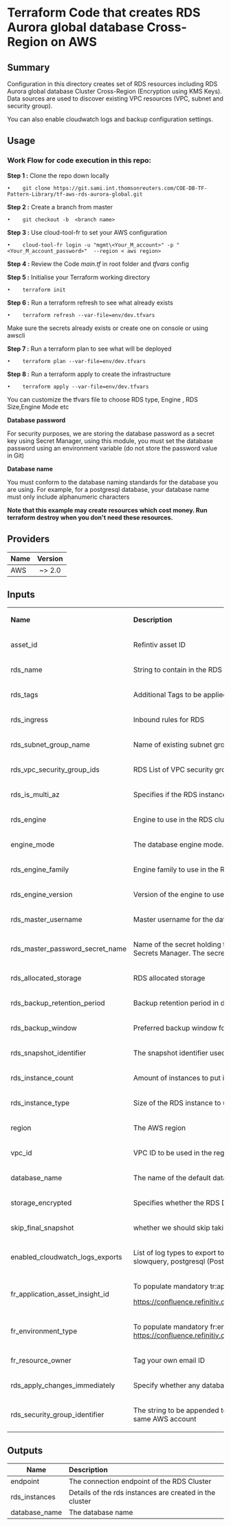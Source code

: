 # **Terraform Code that creates RDS Aurora global database Cross-Region on AWS**


## **Summary**

Configuration in this directory creates set of RDS resources including RDS Aurora global database Cluster Cross-Region (Encryption using KMS Keys).
Data sources are used to discover existing VPC resources (VPC, subnet and security group).

You can also enable cloudwatch logs and backup configuration settings.

## **Usage**

### **Work Flow for code execution in this repo:**

**Step 1 :** Clone the repo down locally 

```•	git clone https://git.sami.int.thomsonreuters.com/COE-DB-TF-Pattern-Library/tf-aws-rds-aurora-global.git```

**Step 2 :**  Create a branch from master

```•	git checkout -b  <branch name>```

**Step 3 :**  Use cloud-tool-fr to set your AWS configuration
 
```•	cloud-tool-fr login -u "mgmt\<Your_M_account>" -p "<Your_M_account_password>"  --region < aws region>```

**Step 4 :**  Review the Code *main.tf* in root folder and *tfvars* config


**Step 5 :**  Initialise your Terraform working directory

```•	terraform init``` 

**Step 6 :**  Run a terraform refresh to see what already exists

```•	terraform refresh --var-file=env/dev.tfvars```

Make sure the secrets already exists or create one on console or using awscli

**Step 7 :**  Run a terraform  plan to see what will be deployed

```•	terraform plan --var-file=env/dev.tfvars```

**Step 8 :**  Run a terraform apply to create the infrastructure

```•	terraform apply --var-file=env/dev.tfvars```


You can customize the tfvars file to choose RDS type, Engine , RDS Size,Engine Mode etc 

**Database password**

For security purposes, we are storing the database password as a secret key using Secret Manager,  using this module, you must set the database password using an environment variable (do not store the password value in Git)

**Database name**

You must conform to the database naming standards for the database you are using. For example, for a postgresql database, your database name must only include alphanumeric characters

**Note that this example may create resources which cost money. Run terraform destroy when you don't need these resources.**

## **Providers**

|Name|	Version|
|----|:--------:|
|AWS|	~> 2.0|


## **Inputs**


<table>
<tbody>
<tr>
<td >
<p><strong>Name</strong></p>
</td>
<td >
<p><strong>Description</strong></p>
</td>
</tr>
<tr>
<td >
<p>asset_id</p>
</td>
<td >
<p>Refintiv asset ID</p>
</td>
</tr>
<tr>
<td >
<p>rds_name</p>
</td>
<td >
<p>String to contain in the RDS name</p>
</td>
</tr>
<tr>
<td >
<p>rds_tags</p>
</td>
<td >
<p>Additional Tags to be applied to the RDS instance</p>
</td>
</tr>
<tr>
<td >
<p>rds_ingress</p>
</td>
<td >
<p>Inbound rules for RDS</p>
</td>
</tr>
<tr>
<td >
<p>rds_subnet_group_name</p>
</td>
<td >
<p>Name of existing subnet group to use</p>
</td>
</tr>
<tr>
<td >
<p>rds_vpc_security_group_ids</p>
</td>
<td >
<p>RDS List of VPC security groups to associate</p>
</td>
</tr>
<tr>
<td >
<p>rds_is_multi_az</p>
</td>
<td >
<p>Specifies if the RDS instance is multi-AZ</p>
</td>
</tr>
<tr>
<td >
<p>rds_engine</p>
</td>
<td >
<p>Engine to use in the RDS cluster</p>
</td>
</tr>
<tr>
<tr>
<td >
<p>engine_mode</p>
</td>
<td >
<p>The database engine mode. Valid values: global, parallelquery, provisioned, serverless.</p>
</td>
</tr>
<tr>
<td >
<p>rds_engine_family</p>
</td>
<td >
<p>Engine family to use in the RDS cluster</p>
</td>
</tr>
<tr>
<td >
<p>rds_engine_version</p>
</td>
<td >
<p>Version of the engine to use in the RDS cluster</p>
</td>
</tr>
<tr>
<td >
<p>rds_master_username</p>
</td>
<td >
<p>Master username for the database</p>
</td>
</tr>
<tr>
<td >
<p>rds_master_password_secret_name</p>
</td>
<td >
<p>Name of the secret holding the rds master password. This secret must be set manually in the AWS console using AWS Secrets Manager. The secret name must start with the asset ID</p>
</td>
</tr>
<tr>
<td >
<p>rds_allocated_storage</p>
</td>
<td >
<p>RDS allocated storage</p>
</td>
</tr>
<tr>
<td >
<p>rds_backup_retention_period</p>
</td>
<td >
<p>Backup retention period in days</p>
</td>
</tr>
<tr>
<td >
<p>rds_backup_window</p>
</td>
<td >
<p>Preferred backup window for automated backups</p>
</td>
</tr>
<tr>
<td >
<p>rds_snapshot_identifier</p>
</td>
<td >
<p>The snapshot identifier used when restoring from backup. Default is null. Only set this value if restoring from backup</p>
</td>
</tr>
<tr>
<td >
<p>rds_instance_count</p>
</td>
<td >
<p>Amount of instances to put into the RDS cluster</p>
</td>
</tr>
<tr>
<td >
<p>rds_instance_type</p>
</td>
<td >
<p>Size of the RDS instance to use</p>
</td>
</tr>
<tr>
<td >
<p>region</p>
</td>
<td >
<p>The AWS region</p>
</td>
</tr>
<tr>
<td >
<p>vpc_id</p>
</td>
<td >
<p>VPC ID to be used in the region</p>
</td>
</tr>
<tr>
<td >
<p>database_name</p>
</td>
<td >
<p>The name of the default database that will be created</p>
</td>
</tr>
<tr>
<td >
<p>storage_encrypted</p>
</td>
<td >
<p>Specifies whether the RDS DB cluster is encrypted. The default is set to true to comply with Refinitiv standards</p>
</td>
</tr>
<tr>
<td >
<p>skip_final_snapshot</p>
</td>
<td >
<p>whether we should skip taking a snapshot of db before destroying it</p>
</td>
</tr>
<tr>
<td >
<p>enabled_cloudwatch_logs_exports</p>
</td>
<td >
<p>List of log types to export to cloudwatch. If omitted. The following log types are supported: audit, error, general, slowquery, postgresql (PostgreSQL)</p>
</td>
</tr>
<tr>
<td >
<p>fr_application_asset_insight_id</p>
</td>
<td >
<p>To populate mandatory tr:application-asset-insight-id tag. See</p>
<p><a href="https://confluence.refinitiv.com/display/PCP/Standard%3A+Cloud+Service+Provider+Naming+and+Tagging+Standards">https://confluence.refinitiv.com/display/PCP/Standard%3A+Cloud+Service+Provider+Naming+and+Tagging+Standards</a></p>
</td>
</tr>
<tr>
<td >
<p>fr_environment_type</p>
</td>
<td >
<p>To populate mandatory fr:environment-type tag. See <a href="https://confluence.refinitiv.com/display/PCP/Standard%3A+Cloud+Service+Provider+Naming+and+Tagging+Standards">https://confluence.refinitiv.com/display/PCP/Standard%3A+Cloud+Service+Provider+Naming+and+Tagging+Standards</a></p>
</td>
</tr>
<tr>
<td >
<p>fr_resource_owner</p>
</td>
<td >
<p>Tag your own email ID</p>
</td>
</tr>
<tr>
<td >
<p>rds_apply_changes_immediately</p>
</td>
<td >
<p>Specify whether any database modifications are applied immediately, or during the next maintenance window.</p>
</td>
</tr>
<tr>
<td >
<p>rds_security_group_identifier</p>
</td>
<td >
<p>The string to be appended to the name of the security group. This allows for multiple RDS instances to be created in the same AWS account</p>
</td>
</tr>
</tbody>
</table>

##  **Outputs**

|Name|	Description|
|------|:------------|
|endpoint|	The connection endpoint of the RDS Cluster|
|rds_instances|	Details of the rds instances are created in the cluster|
|database_name|	The database name|


